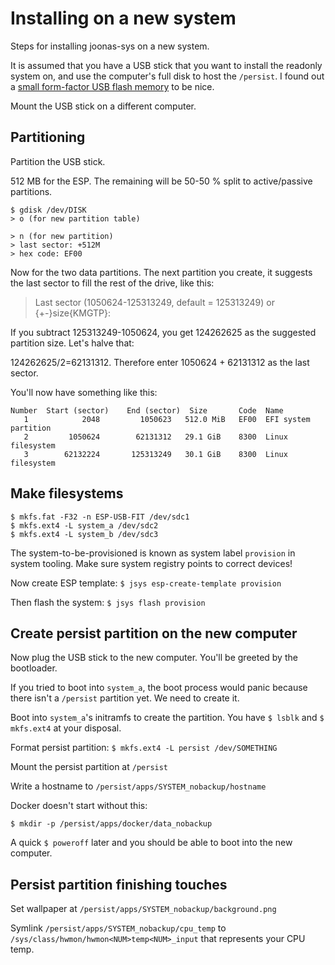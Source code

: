 Installing on a new system
==========================

Steps for installing joonas-sys on a new system.

It is assumed that you have a USB stick that you want to install the readonly system on, and use the
computer's full disk to host the `/persist`. I found out a
[small form-factor USB flash memory](https://www.samsung.com/us/computing/memory-storage/usb-flash-drives/usb-3-1-flash-drive-fit-plus-256gb-muf-256ab-am/)
to be nice.

Mount the USB stick on a different computer.


Partitioning
------------

Partition the USB stick.

512 MB for the ESP. The remaining will be 50-50 % split to active/passive partitions.

```
$ gdisk /dev/DISK
> o (for new partition table)

> n (for new partition)
> last sector: +512M
> hex code: EF00
```

Now for the two data partitions. The next partition you create, it suggests the last sector to fill
the rest of the drive, like this:

> Last sector (1050624-125313249, default = 125313249) or {+-}size{KMGTP}:

If you subtract 125313249-1050624, you get 124262625 as the suggested partition size. Let's halve that:

124262625/2=62131312. Therefore enter 1050624 + 62131312 as the last sector.

You'll now have something like this:

```
Number  Start (sector)    End (sector)  Size       Code  Name
   1            2048         1050623   512.0 MiB   EF00  EFI system partition
   2         1050624        62131312   29.1 GiB    8300  Linux filesystem
   3        62132224       125313249   30.1 GiB    8300  Linux filesystem
```

Make filesystems
-----------------

```
$ mkfs.fat -F32 -n ESP-USB-FIT /dev/sdc1
$ mkfs.ext4 -L system_a /dev/sdc2
$ mkfs.ext4 -L system_b /dev/sdc3
```

The system-to-be-provisioned is known as system label `provision` in system tooling.
Make sure system registry points to correct devices!

Now create ESP template: `$ jsys esp-create-template provision`

Then flash the system: `$ jsys flash provision`


Create persist partition on the new computer
--------------------------------------------

Now plug the USB stick to the new computer. You'll be greeted by the bootloader.

If you tried to boot into `system_a`, the boot process would panic because there isn't a
`/persist` partition yet. We need to create it.

Boot into `system_a`'s initramfs to create the partition.
You have `$ lsblk` and `$ mkfs.ext4` at your disposal.

Format persist partition: `$ mkfs.ext4 -L persist /dev/SOMETHING`

Mount the persist partition at `/persist`

Write a hostname to `/persist/apps/SYSTEM_nobackup/hostname` 

Docker doesn't start without this:

```
$ mkdir -p /persist/apps/docker/data_nobackup
```

A quick `$ poweroff` later and you should be able to boot into the new computer.


Persist partition finishing touches
-----------------------------------

Set wallpaper at `/persist/apps/SYSTEM_nobackup/background.png`

Symlink `/persist/apps/SYSTEM_nobackup/cpu_temp` to `/sys/class/hwmon/hwmon<NUM>temp<NUM>_input`
that represents your CPU temp.
